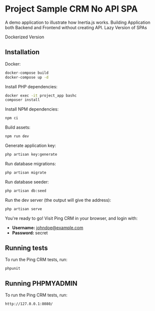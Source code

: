 # Project Sample CRM No API SPA

A demo application to illustrate how Inertia.js works.
Building Application both Backend and Frontend without creating API.
Lazy Version of SPAs

Dockerized Version

## Installation

Docker:

```sh
docker-compose build
docker-compose up -d
```


Install PHP dependencies:

```sh
docker exec -it project_app bashc
composer install
```

Install NPM dependencies:

```sh
npm ci
```

Build assets:

```sh
npm run dev
```

Generate application key:

```sh
php artisan key:generate
```

Run database migrations:

```sh
php artisan migrate
```

Run database seeder:

```sh
php artisan db:seed
```

Run the dev server (the output will give the address):

```sh
php artisan serve
```

You're ready to go! Visit Ping CRM in your browser, and login with:

- **Username:** johndoe@example.com
- **Password:** secret

## Running tests

To run the Ping CRM tests, run:

```
phpunit
```

## Running PHPMYADMIN

To run the Ping CRM tests, run:

```
http://127.0.0.1:8080/
```
